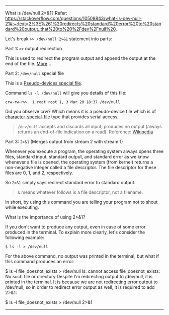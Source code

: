 ---------------------------------------------------------------------------------------------------------------
What is /dev/null 2>&1?
Refer: https://stackoverflow.com/questions/10508843/what-is-dev-null-21#:~:text=2%3E%261%20redirects%20standard%20error%20to%20standard%20output.,that%20to%20%2Fdev%2Fnull%20.


Let's break `>> /dev/null 2>&1` statement into parts:

Part 1: `>>` output redirection

This is used to redirect the program output and append the output at the end of the file. [More][0]...

Part 2: `/dev/null` special file

This is a [Pseudo-devices special file][1].

Command `ls -l /dev/null` will give you details of this file:
```
crw-rw-rw-. 1 root root 1, 3 Mar 20 18:37 /dev/null
```
Did you observe crw? Which means it is a pseudo-device file which is of [character-special-file][2] type that provides serial access.

> `/dev/null` accepts and discards all input; produces no output (always returns an end-of-file indication on a read). Reference: [Wikipedia][3]

Part 3: `2>&1` (Merges output from stream 2 with stream 1)

Whenever you execute a program, the operating system always opens three files, standard input, standard output, and standard error as we know whenever a file is opened, the operating system (from kernel) returns a non-negative integer called a file descriptor. The file descriptor for these files are 0, 1, and 2, respectively.

So `2>&1` simply says redirect standard error to standard output.

> `&` means whatever follows is a file descriptor, not a filename.

In short, by using this command you are telling your program not to shout while executing.

What is the importance of using 2>&1?

If you don't want to produce any output, even in case of some error produced in the terminal. To explain more clearly, let's consider the following example:
```
$ ls -l > /dev/null
```
For the above command, no output was printed in the terminal, but what if this command produces an error:

$ ls -l file_doesnot_exists > /dev/null
ls: cannot access file_doesnot_exists: No such file or directory
Despite I'm redirecting output to /dev/null, it is printed in the terminal. It is because we are not redirecting error output to /dev/null, so in order to redirect error output as well, it is required to add 2>&1:

$ ls -l file_doesnot_exists > /dev/null 2>&1

[0]: https://unix.stackexchange.com/questions/89386/what-is-symbol-and-in-unix-linux
[1]: https://en.wikipedia.org/wiki/Device_file#Pseudo-devices
[2]: https://unix.stackexchange.com/questions/60034/what-are-character-special-and-block-special-files-in-a-unix-system
[3]: https://en.wikipedia.org/wiki/Device_file#Pseudo-devices
---------------------------------------------------------------------------------------------------------------
